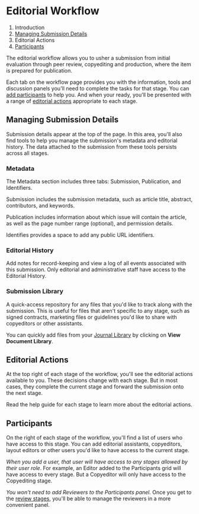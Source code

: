 # Editorial Workflow

1. Introduction
2. [Managing Submission Details](editorial-workflow.md#manage-submission-details)
3. Editorial Actions
4. [Participants](editorial-workflow.md#participants)

The editorial workflow allows you to usher a submission from initial evaluation through peer review, copyediting and production, where the item is prepared for publication.

Each tab on the workflow page provides you with the information, tools and discussion panels you'll need to complete the tasks for that stage. You can [add participants](editorial-workflow.md#participants) to help you. And when your ready, you'll be presented with a range of [editorial actions](editorial-workflow.md#editorial-actions) appropriate to each stage.

## <a name="manage-submission-details"></a>Managing Submission Details

Submission details appear at the top of the page. In this area, you'll also find tools to help you manage the submission's metadata and editorial history. The data attached to the submission from these tools persists across all stages.

### <a name="metadata"></a>Metadata

The Metadata section includes three tabs: Submission, Publication, and Identifiers.

Submission includes the submission metadata, such as article title, abstract, contributors, and keywords.

Publication includes information about which issue will contain the article, as well as the page number range (optional), and permission details.

Identifies provides a space to add any public URL identifiers.

### <a name="editorial-history"></a>Editorial History

Add notes for record-keeping and view a log of all events associated with this submission. Only editorial and administrative staff have access to the Editorial History.

### <a name="submission-library"></a>Submission Library

A quick-access repository for any files that you'd like to track along with the submission. This is useful for files that aren't specific to any stage, such as signed contracts, marketing files or guidelines you'd like to share with copyeditors or other assistants.

You can quickly add files from your [Journal Library](settings.md#workflow-journal-library) by clicking on **View Document Library**.

## <a name="editorial-actions"></a> Editorial Actions

At the top right of each stage of the workflow, you'll see the editorial actions available to you. These decisions change with each stage. But in most cases, they complete the current stage and forward the submission onto the next stage.

Read the help guide for each stage to learn more about the editorial actions.

## <a name="participants"></a>Participants

On the right of each stage of the workflow, you'll find a list of users who have access to this stage. You can add editorial assistants, copyeditors, layout editors or other users you'd like to have access to the current stage.

*When you add a user, that user will have access to any stages allowed by their user role*. For example, an Editor added to the Participants grid will have access to every stage. But a Copyeditor will only have access to the Copyediting stage.

*You won't need to add Reviewers to the Participants panel.* Once you get to the [review stages](editorial-workflow/review.md), you'll be able to manage the reviewers in a more convenient panel.
